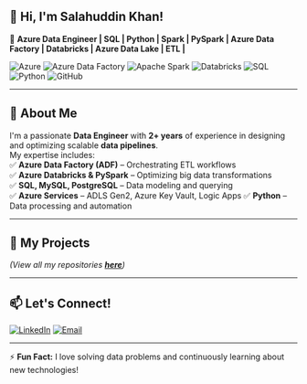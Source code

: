 <!--
**SALAHUDDINKHAN99/SALAHUDDINKHAN99** is a ✨ _special_ ✨ repository because its `README.md` (this file) appears on your GitHub profile.

Here are some ideas to get you started:

- 🔭 I’m currently working on ...
- 🌱 I’m currently learning ...
- 👯 I’m looking to collaborate on ...
- 🤔 I’m looking for help with ...
- 💬 Ask me about ...
- 📫 How to reach me: ...
- 😄 Pronouns: ...
- ⚡ Fun fact: ...
-->

## 👋 Hi, I'm Salahuddin Khan!  
🚀 **Azure Data Engineer | SQL | Python | Spark | PySpark | Azure Data Factory | Databricks | Azure Data Lake | ETL |**  

![Azure](https://img.shields.io/badge/Microsoft%20Azure-9C27B0?style=for-the-badge&logo=microsoft-azure&logoColor=white)
![Azure Data Factory](https://img.shields.io/badge/Azure%20Data%20Factory-0089D6?style=for-the-badge&logo=microsoft-azure&logoColor=white)
![Apache Spark](https://img.shields.io/badge/Apache%20Spark-D32F2F?style=for-the-badge&logo=apachespark&logoColor=white)
![Databricks](https://img.shields.io/badge/Databricks-PySpark-FC4C02?style=for-the-badge&logo=databricks&logoColor=white)
![SQL](https://img.shields.io/badge/SQL-4CAF50?style=for-the-badge&logo=sqlite&logoColor=white)
![Python](https://img.shields.io/badge/Python-3776AB?style=for-the-badge&logo=python&logoColor=white) 
![GitHub](https://img.shields.io/badge/GitHub-181717?style=for-the-badge&logo=github&logoColor=white)  

---

## 🔹 **About Me**
I'm a passionate **Data Engineer** with **2+ years** of experience in designing and optimizing scalable **data pipelines**.  
My expertise includes:  
✅ **Azure Data Factory (ADF)** – Orchestrating ETL workflows  
✅ **Azure Databricks & PySpark** – Optimizing big data transformations  
✅ **SQL, MySQL, PostgreSQL** – Data modeling and querying  
✅ **Azure Services** – ADLS Gen2, Azure Key Vault, Logic Apps
✅ **Python** – Data processing and automation  

---

## 📂 **My Projects**
<!--
🔹 **[Project 1 Name](#)** – [Brief description of your project. Include technologies used.]  
🔹 **[Project 2 Name](#)** – [Brief description of your project.]  
-->
_(View all my repositories **[here](https://github.com/YourGitHubUsername?tab=repositories)**)_

---
<!--
## 💡 **What I'm Working On**
🔹 Enhancing my expertise in **Azure Synapse Analytics** and **Delta Lake**  
🔹 Exploring **DataOps and CI/CD for Data Engineering**  
🔹 Contributing to open-source projects  

---
-->
## 📫 **Let's Connect!**
[![LinkedIn](https://img.shields.io/badge/LinkedIn-0077B5?style=for-the-badge&logo=linkedin&logoColor=white)](https://www.linkedin.com/in/salahuddinkhan99/) 
[![Email](https://img.shields.io/badge/Email-D14836?style=for-the-badge&logo=gmail&logoColor=white)](mailto:salahkhan.official@gmail.com)

---

⚡ **Fun Fact:** I love solving data problems and continuously learning about new technologies!  
